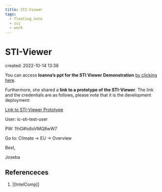 ```yaml
---
title: STI-Viewer
tags:
  - fleeting_note
  - zsi
  - work
---
```


# STI-Viewer
created: 2022-10-14 13:38

You can access **Ioanna’s ppt for the STI Viewer Demonstration** [by clicking here](https://drive.google.com/drive/folders/1LrNTZ_1OYr4FAvC-wnMDvA2qCWq6w4x_?usp=sharing).

Furthermore, she shared a **link to a prototype of the STI-Viewer**. The link and the credentials are as follows, please note that it is the development deployment:

[Link to STI-Viewer Prototype](https://ic-sti-viewer.vhosts.cite.gr/)

User: ic-sti-test-user

PW: 1!hG#Is6oVMQ8wW7

Go to: Climate -> EU -> Overview

Best,

Joseba

## Referenceces
1. [[IntelComp]]